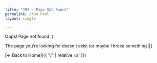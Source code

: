```yaml
--- 
title: "404 – Page Not Found"
permalink: /404.html 
layout: single 

---  
```



Oops! Page not found :(

The page you’re looking for doesn’t exist (or maybe I broke something 🫣)

[← Back to Home]({{ "/" | relative_url }})